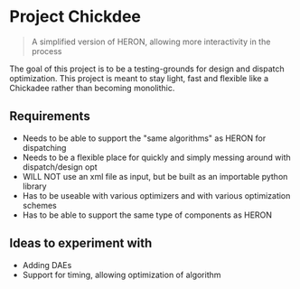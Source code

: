 # Project Chickdee
> A simplified version of HERON, allowing more interactivity in the process

The goal of this project is to be a testing-grounds for design and dispatch optimization. This project is meant to stay light, fast and flexible like a Chickadee rather than becoming monolithic.

## Requirements
- Needs to be able to support the "same algorithms" as HERON for dispatching
- Needs to be a flexible place for quickly and simply messing around with dispatch/design opt
- WILL NOT use an xml file as input, but be built as an importable python library
- Has to be useable with various optimizers and with various optimization schemes
- Has to be able to support the same type of components as HERON


## Ideas to experiment with
- Adding DAEs
- Support for timing, allowing optimization of algorithm
